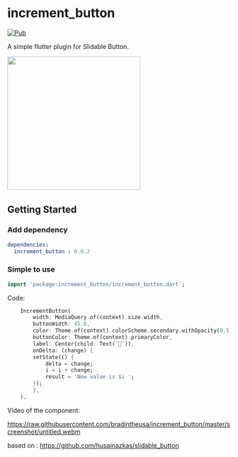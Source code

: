 # increment_button 


[![Pub](https://img.shields.io/pub/v/slidable_button.svg?style=flat-square)](https://pub.dartlang.org/packages/increment_button)


A simple flutter plugin for Slidable Button.

<img src="https://github.com/bradintheusa/increment_button/master/screenshots/screenshot_1.png?raw=true" width="300px"/> &nbsp; 




## Getting Started

### Add dependency

```yaml
dependencies:
  increment_button : 0.0.2
```

### Simple to use

```dart
import 'package:increment_button/increment_button.dart';
```

Code:

```dart
    IncrementButton(
        width: MediaQuery.of(context).size.width,
        buttonWidth: 45.0,
        color: Theme.of(context).colorScheme.secondary.withOpacity(0.5),
        buttonColor: Theme.of(context).primaryColor,
        label: Center(child: Text('🏀')),
        onDelta: (change) {
        setState(() {
            delta = change;
            i = i + change;
            result = 'New value is $i ';
        });
        },
    ),
```

Video of the component:

https://raw.githubusercontent.com/bradintheusa/increment_button/master/screenshot/untitled.webm

based on : https://github.com/husainazkas/slidable_button
